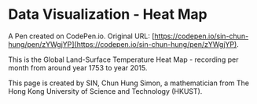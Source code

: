 # Data Visualization - Heat Map

A Pen created on CodePen.io. Original URL: [https://codepen.io/sin-chun-hung/pen/zYWgjYP](https://codepen.io/sin-chun-hung/pen/zYWgjYP).

This is the Global Land-Surface Temperature Heat Map - recording per month from around year 1753 to year 2015. 

This page is created by SIN, Chun Hung Simon, a mathematician from The Hong Kong University of Science and Technology (HKUST).   